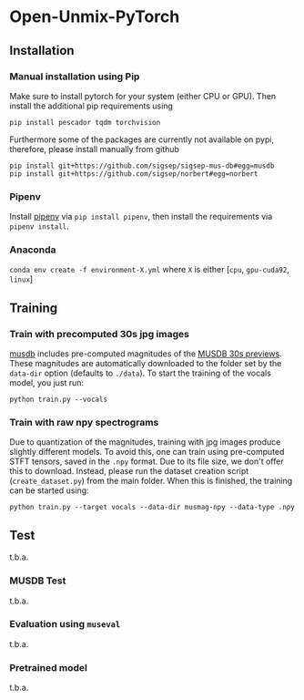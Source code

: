 # Open-Unmix-PyTorch

## Installation

### Manual installation using Pip

Make sure to install pytorch for your system (either CPU or GPU). Then install the additional pip requirements using

`pip install pescador tqdm torchvision`

Furthermore some of the packages are currently not available on pypi, therefore, please install manually from github

```
pip install git+https://github.com/sigsep/sigsep-mus-db#egg=musdb
pip install git+https://github.com/sigsep/norbert#egg=norbert
```

### Pipenv

Install [pipenv](https://pipenv.readthedocs.io/en/latest/) via `pip install pipenv`, then install the requirements via `pipenv install`.

### Anaconda

`conda env create -f environment-X.yml` where `X` is either [`cpu`, `gpu-cuda92`, `linux`]

## Training

### Train with precomputed 30s jpg images

[musdb](https://github.com/sigsep/sigsep-mus-db) includes pre-computed magnitudes of the [MUSDB 30s previews](https://zenodo.org/record/1256003). These magnitudes are automatically downloaded to the folder set by the `data-dir` option (defaults to `./data`). To start the training of the vocals model, you just run:

`python train.py --vocals`

### Train with raw npy spectrograms

Due to quantization of the magnitudes, training with jpg images produce slightly different models.
To avoid this, one can train using pre-computed STFT tensors, saved in the `.npy` format. Due to its file size, we don't offer this to download. Instead, please run the dataset creation script (`create_dataset.py`) from the main folder. When this is finished, the training can be started using:

`python train.py --target vocals --data-dir musmag-npy --data-type .npy`

## Test

t.b.a.

### MUSDB Test

t.b.a.

### Evaluation using `museval`

t.b.a.

### Pretrained model

t.b.a.
